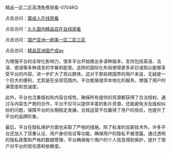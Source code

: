 精品一区二区高清免费观看-0704RQ

点击访问：<a href="https://gfd-5xg.pages.dev/">蕾成人在线观看</a>

点击访问：<a href="https://fdhf-454.pages.dev/">久久国内精品自在自线观看</a>

点击访问：<a href="https://bered.pages.dev/">国产亚洲一欧美一区二区三区</a>

点击访问：<a href="https://rtj-3zo.pages.dev/">精品亚洲国产成av</a>

为增强平台的全球化影响力，很多平台开始推出多语种版本，支持包括英语、法语、德语等多种语言的字幕和配音。这样的国际化布局使得更多非日语观众能够享受平台的内容，进一步扩大了观众群体。这对于那些跨国界的用户来说，无疑是一个巨大的便利，尤其是在全球范围内，平台能够提供本地化的服务，增强了用户的满意度和忠诚度。

此外，平台也注重版权和内容合规性，确保所有提供的资源都获得了合法授权。通过与内容生产商的合作，平台不仅可以提供丰富的影片资源，还能避免涉及版权纠纷的问题，保障平台的长期稳定发展。合规运营不仅赢得了用户的信任，也提升了平台的品牌形象。

最后，平台在隐私保护方面也采取了严格的措施。除了标准的加密技术外，许多平台还加入了双重认证、用户身份验证等功能，确保用户的隐私不被泄露。通过透明的隐私政策和严格的数据管理，平台确保每个用户的个人信息得到保护，提升了用户对平台的信任感和依赖度。

<span style="display:none;">[Canonical link](https://github.com/Q20250704/So17 ）</span>
